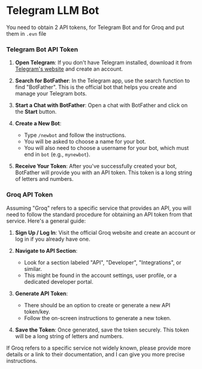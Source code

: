 # Telegram LLM Bot

You need to obtain 2 API tokens, for Telegram Bot and for Groq and put them in `.evn` file

### Telegram Bot API Token

1. **Open Telegram**: If you don't have Telegram installed, download it from [Telegram's website](https://telegram.org/) and create an account.

2. **Search for BotFather**: In the Telegram app, use the search function to find "BotFather". This is the official bot that helps you create and manage your Telegram bots.

3. **Start a Chat with BotFather**: Open a chat with BotFather and click on the **Start** button.

4. **Create a New Bot**:
    - Type `/newbot` and follow the instructions.
    - You will be asked to choose a name for your bot.
    - You will also need to choose a username for your bot, which must end in `bot` (e.g., `mynewbot`).

5. **Receive Your Token**: After you've successfully created your bot, BotFather will provide you with an API token. This token is a long string of letters and numbers.

### Groq API Token

Assuming "Groq" refers to a specific service that provides an API, you will need to follow the standard procedure for obtaining an API token from that service. Here's a general guide:

1. **Sign Up / Log In**: Visit the official Groq website and create an account or log in if you already have one.

2. **Navigate to API Section**:
    - Look for a section labeled "API", "Developer", "Integrations", or similar.
    - This might be found in the account settings, user profile, or a dedicated developer portal.

3. **Generate API Token**:
    - There should be an option to create or generate a new API token/key.
    - Follow the on-screen instructions to generate a new token.

4. **Save the Token**: Once generated, save the token securely. This token will be a long string of letters and numbers.

If Groq refers to a specific service not widely known, please provide more details or a link to their documentation, and I can give you more precise instructions.